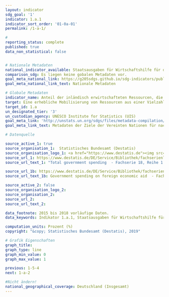 ```yaml
---
layout: indicator
sdg_goal: '1'
indicator: 1.a.1
indicator_sort_order: '01-0a-01'
permalink: /1-a-1/

#
reporting_status: complete
published: true
data_non_statistical: false


# Nationale Metadaten
national_indicator_available: Staatsausgaben für Wirtschaftshilfe für das Ausland (COFOG Gruppe 01.2)
comparison_sdg: Es liegen keine gobalen Metadaten vor.
goal_meta_national_link: https://g205sdgs.github.io/sdg-indicators/public/MetaDe/1.a.1.pdf
goal_meta_national_link_text: Nationale Metadaten

# Globale Metadaten
indicator_name: Anteil der inländisch erwirtschafteten Ressourcen, die von der Regierung direkt für Programme zur Armutsbekämpfung bereitgestellt werden
target: Eine erhebliche Mobilisierung von Ressourcen aus einer Vielzahl von Quellen gewährleisten, einschließlich durch verbesserte Entwicklungszusammenarbeit, um den Entwicklungsländern und insbesondere den am wenigsten entwickelten Ländern ausreichende und berechenbare Mittel für die Umsetzung von Programmen und Politiken zur Beendigung der Armut in all ihren Dimensionen bereitzustellen
target_id: 1.a
un_designated_tier: '3'
un_custodian_agency: UNESCO Institute for Statistics (UIS)
goal_meta_link: 'http://unstats.un.org/sdgs/files/metadata-compilation/Metadata-Goal-1.pdf'
goal_meta_link_text: Metadaten der Ziele der Vereinten Nationen für nachhaltige Entwicklung

# Datenquelle

source_active_1: true
source_organisation_1:  Statistisches Bundesamt (Destatis)
source_organisation_logo_1: <a href="https://www.destatis.de"><img src="https://g205sdgs.github.io/sdg-indicators/public/logos/destatis.png" alt="Logo Destatis" /></a>
source_url_1: https://www.destatis.de/DE/Service/Bibliothek/fachserienliste-artikel.html
source_url_text_1: "Total government spending  - Fachserie 18, Reihe 1.4"

source_url_1b: https://www.destatis.de/DE/Service/Bibliothek/fachserienliste-artikel.html
source_url_text_1b: Government spending on foreign economic aid  - Fachserie 18, Reihe 1.4

source_active_2: false
source_organisation_logo_2:
source_organisation_2:
source_url_2:
source_url_text_2:

data_footnote: 2015 bis 2018 vorläufige Daten.
data_keywords: Indikator 1.a.1, Staatsausgaben für Wirtschaftshilfe für das Ausland (COFOG Gruppe 01.2)

computation_units: Prozent (%)
copyright: "&copy; Statistisches Bundesamt (Destatis), 2019"

# Grafik Eigenschaften
graph_title:
graph_type: line
graph_min_value: 0
graph_max_value: 1

previous: 1-5-4
next: 1-a-2

#Nicht ändern!
national_geographical_coverage: Deutschland (Insgesamt)
---
```


